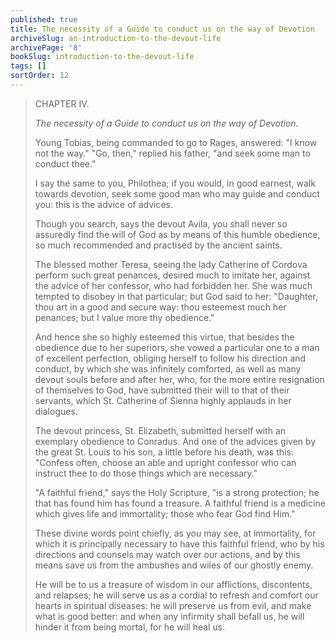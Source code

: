```yaml
---
published: true
title: The necessity of a Guide to conduct us on the way of Devotion
archiveSlug: an-introduction-to-the-devout-life
archivePage: '8'
bookSlug: introduction-to-the-devout-life
tags: []
sortOrder: 12
---
```


> CHAPTER IV.
>
> *The necessity of a Guide to conduct us on the way of Devotion.*
>
> Young Tobias, being commanded to go to Rages, answered: "I know not the way." "Go, then," replied his father, "and seek some man to conduct thee."
>
> I say the same to you, Philothea; if you would, in good earnest, walk towards devotion, seek some good man who may guide and conduct you: this is the advice of advices.
>
> Though you search, says the devout Avila, you shall never so assuredly find the will of God as by means of this humble obedience, so much recommended and practised by the ancient saints.
>
> The blessed mother Teresa, seeing the lady Catherine of Cordova perform such great penances, desired much to imitate her, against the advice of her confessor, who had forbidden her. She was much tempted to disobey in that particular; but God said to her: "Daughter, thou art in a good and secure way: thou esteemest much her penances; but I value more thy obedience."
>
> And hence she so highly esteemed this virtue, that besides the obedience due to her superiors, she vowed a particular one to a man of excellent perfection, obliging herself to follow his direction and conduct, by which she was infinitely comforted, as well as many devout souls before and after her, who, for the more entire resignation of themselves to God, have submitted their will to that of their servants, which St. Catherine of Sienna highly applauds in her dialogues.
>
> The devout princess, St. Elizabeth, submitted herself with an exemplary obedience to Conradus. And one of the advices given by the great St. Louis to his son, a little before his death, was this: "Confess often, choose an able and upright confessor who can instruct thee to do those things which are necessary."
>
> "A faithful friend," says the Holy Scripture, "is a strong protection; he that has found him has found a treasure. A faithful friend is a medicine which gives life and immortality; those who fear God find Him."
>
> These divine words point chiefly, as you may see, at immortality, for which it is principally necessary to have this faithful friend, who by his directions and counsels may watch over our actions, and by this means save us from the ambushes and wiles of our ghostly enemy.
>
> He will be to us a treasure of wisdom in our afflictions, discontents, and relapses; he will serve us as a cordial to refresh and comfort our hearts in spiritual diseases: he will preserve us from evil, and make what is good better: and when any infirmity shall befall us, he will hinder it from being mortal, for he will heal us.

